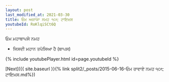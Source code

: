 ```yaml
---
layout: post
last_modified_at: 2021-03-30
title: ਓਮ ਅਜਾਯਾ ਨਮਹ ੧੦੮ ਟਾਇਮਸ
youtubeId: RoKlqiSCt6Q
---
```

 
 
 ਓਮ ਮਹਾਥਾਪਸੇ ਨਮਹ  
 
 -  ਜਿਸਦੀ ਮਹਾਨ ਤਪੱਸਿਆ ਹੈ (ਥਾਪਸ) 
 
  
 
  
 
 
 
 
 
 


{% include youtubePlayer.html id=page.youtubeId %}
 
[Next]({{ site.baseurl }}{% link  split2/_posts/2015-06-16-ਓਮ ਰਾਵਾਏ ਨਮਹ ੧੦੮ ਟਾਇਮਸ.md%})
 
